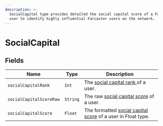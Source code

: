 ```yaml
---
description: >-
  SocialCapital type provides detailed the social capital score of a Farcaster
  user to identify highly influential Farcaster users on the network.
---
```


# SocialCapital

## Fields

| Name                    | Type     | Description                                                                                                                         |
| ----------------------- | -------- | ----------------------------------------------------------------------------------------------------------------------------------- |
| `socialCapitalRank`     | `Int`    | The [social capital rank ](../../abstractions/social-capital-value-and-social-capital-scores.md)of a user.                          |
| `socialCapitalScoreRaw` | `String` | The raw [social capital score](../../abstractions/social-capital-value-and-social-capital-scores.md) of a user.                     |
| `socialCapitalScore`    | `Float`  | The formatted [social capital score](../../abstractions/social-capital-value-and-social-capital-scores.md) of a user in Float type. |
